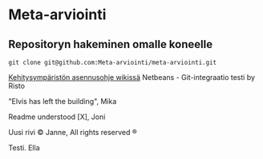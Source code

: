 # Meta-arviointi

## Repositoryn hakeminen omalle koneelle

	git clone git@github.com:Meta-arviointi/meta-arviointi.git

[Kehitysympäristön asennusohje wikissä](https://github.com/Meta-arviointi/meta-arviointi/wiki/Kehitysymp%C3%A4rist%C3%B6n-asentaminen)
Netbeans - Git-integraatio testi by Risto

"Elvis has left the building", Mika

Readme understood [X], Joni

Uusi rivi &copy; Janne, All rights reserved &reg;

Testi. Ella
